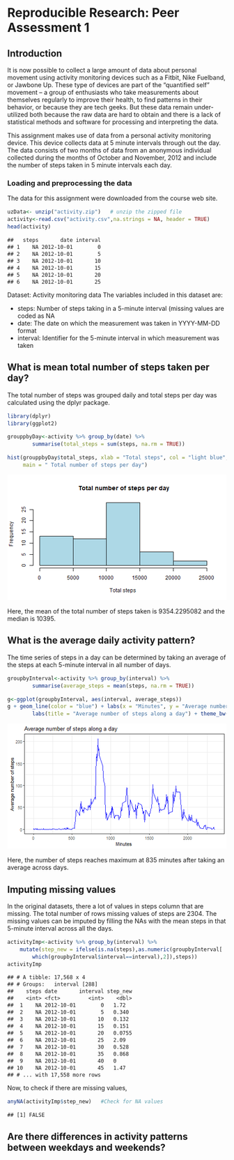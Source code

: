 Reproducible Research: Peer Assessment 1
================================================================================ 
## Introduction
It is now possible to collect a large amount of data about personal movement 
using activity monitoring devices such as a Fitbit, Nike Fuelband, or Jawbone 
Up. These type of devices are part of the “quantified self” movement – a group of enthusiasts who take measurements about themselves regularly to improve their health, to find patterns in their behavior, or because they are tech geeks. But these data remain under-utilized both because the raw data are hard to obtain and there is a lack of statistical methods and software for processing and interpreting the data.

This assignment makes use of data from a personal activity monitoring device. 
This device collects data at 5 minute intervals through out the day. The data consists of two months of data from an anonymous individual collected during the months of October and November, 2012 and include the number of steps taken in 5 minute intervals each day.

### Loading and preprocessing the data
The data for this assignment were downloaded from the course web site.


```r
uzData<- unzip("activity.zip")   # unzip the zipped file
activity<-read.csv("activity.csv",na.strings = NA, header = TRUE)
head(activity)
```

```
##   steps       date interval
## 1    NA 2012-10-01        0
## 2    NA 2012-10-01        5
## 3    NA 2012-10-01       10
## 4    NA 2012-10-01       15
## 5    NA 2012-10-01       20
## 6    NA 2012-10-01       25
```
Dataset: Activity monitoring data
The variables included in this dataset are:

- steps: Number of steps taking in a 5-minute interval (missing values are coded
as NA
- date: The date on which the measurement was taken in YYYY-MM-DD format
- interval: Identifier for the 5-minute interval in which measurement was taken

## What is mean total number of steps taken per day?
The total number of steps was grouped daily and total steps per day was calculated using the dplyr package.

```r
library(dplyr)
library(ggplot2)
```

```r
grouppbyDay<-activity %>% group_by(date) %>%
        summarise(total_steps = sum(steps, na.rm = TRUE))
```

```r
hist(grouppbyDay$total_steps, xlab = "Total steps", col = "light blue",
     main = " Total number of steps per day")
```

![plot of chunk plot](figure/plot-1.png)

Here, the mean of the total number of steps taken is 9354.2295082 and the median is 10395.

## What is the average daily activity pattern?
The time series of steps in a day can be determined by taking an average of the steps at each 5-minute interval in all number of days.

```r
groupbyInterval<-activity %>% group_by(interval) %>%
        summarise(average_steps = mean(steps, na.rm = TRUE))
```

```r
g<-ggplot(groupbyInterval, aes(interval, average_steps))
g + geom_line(color = "blue") + labs(x = "Minutes", y = "Average number of steps")+
        labs(title = "Average number of steps along a day") + theme_bw()
```

![plot of chunk plot2](figure/plot2-1.png)

Here, the number of steps reaches maximum at 835 minutes after taking an average across days.

## Imputing missing values


In the original datasets, there a lot of values in steps column that are missing. The total number of rows missing values of steps are 2304. The missing values can be imputed by filling the NAs with the mean steps in that 5-minute interval across all the days. 


```r
activityImp<-activity %>% group_by(interval) %>%
    mutate(step_new = ifelse(is.na(steps),as.numeric(groupbyInterval[
        which(groupbyInterval$interval==interval),2]),steps))
activityImp
```

```
## # A tibble: 17,568 x 4
## # Groups:   interval [288]
##    steps date       interval step_new
##    <int> <fct>         <int>    <dbl>
##  1    NA 2012-10-01        0   1.72  
##  2    NA 2012-10-01        5   0.340 
##  3    NA 2012-10-01       10   0.132 
##  4    NA 2012-10-01       15   0.151 
##  5    NA 2012-10-01       20   0.0755
##  6    NA 2012-10-01       25   2.09  
##  7    NA 2012-10-01       30   0.528 
##  8    NA 2012-10-01       35   0.868 
##  9    NA 2012-10-01       40   0     
## 10    NA 2012-10-01       45   1.47  
## # ... with 17,558 more rows
```
Now, to check if there are missing values,

```r
anyNA(activityImp$step_new)   #Check for NA values
```

```
## [1] FALSE
```





## Are there differences in activity patterns between weekdays and weekends?
